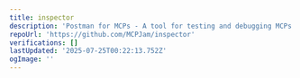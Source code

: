 ```yaml
---
title: inspector
description: 'Postman for MCPs - A tool for testing and debugging MCPs '
repoUrl: 'https://github.com/MCPJam/inspector'
verifications: []
lastUpdated: '2025-07-25T00:22:13.752Z'
ogImage: ''
---
```


